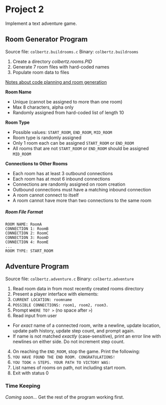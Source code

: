 # Project 2

Implement a text adventure game.

## Room Generator Program
Source file: `colbertz.buildrooms.c`
Binary: `colbertz.buildrooms`

1. Create a directory _colbertz.rooms.PID_
2. Generate 7 room files with hard-coded names
3. Populate room data to files

[Notes about code planning and room generation](https://oregonstate.instructure.com/courses/1780106/pages/2-dot-2-program-outlining-in-program-2)

**Room Name**
+ Unique (cannot be assigned to more than one room)
+ Max 8 characters, alpha only
+ Randomly assigned from hard-coded list of length 10

**Room Type**
+ Possible values: `START_ROOM`, `END_ROOM`, `MID_ROOM`
+ Room type is randomly assigned
+ Only 1 room each can be assigned `START_ROOM` or `END_ROOM`
+ All rooms that are not `START_ROOM` or `END_ROOM` should be assigned `MID_ROOM`

**Connections to Other Rooms**
+ Each room has at least 3 outbound connections
+ Each room has at most 6 inbound connections
+ Connections are randomly assigned on room creation
+ Outbound connections must have a matching inbound connection
+ A room cannot connect to itself
+ A room cannot have more than two connections to the same room

##### Room File Format
```
ROOM NAME: RoomA
CONNECTION 1: RoomB
CONNECTION 2: RoomC
CONNECTION 3: RoomD
CONNECTION 4: RoomE
...
ROOM TYPE: START_ROOM
```

## Adventure Program
Source file: `colbertz.adventure.c`
Binary: `colbertz.adventure`

1. Read room data in from most recently created rooms directory
2. Present a player interface with elements:
  1. `CURRENT LOCATION: roomname`
  2. `POSSIBLE CONNECTIONS: room1, room2, room3.`
  3. Prompt `WHERE TO? >` (no space after `>`)
3. Read input from user
  + For _exact_ name of a connected room, write a newline, update location,
    update path history, update step count, and prompt again.
  + If name is not matched _exactly_ (case-sensitive), print an error line with
    newlines on either side. Do not increment step count.
4. On reaching the `END_ROOM`, stop the game. Print the following:
  1. `YOU HAVE FOUND THE END ROOM. CONGRATULATIONS!`
  2. `YOU TOOK n STEPS. YOUR PATH TO VICTORY WAS:`
  3. List names of rooms on path, not including start room.
5. Exit with status 0

### Time Keeping
_Coming soon..._ Get the rest of the program working first.

